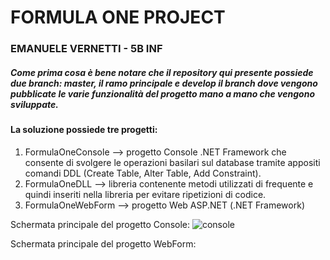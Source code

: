 # FORMULA ONE PROJECT
### EMANUELE VERNETTI - 5B INF

##### Come prima cosa è bene notare che il repository qui presente possiede due branch: master, il ramo principale e develop il branch dove vengono pubblicate le varie funzionalità del progetto mano a mano che vengono sviluppate.

#### La soluzione possiede tre progetti:

1. FormulaOneConsole --> progetto Console .NET Framework che consente di svolgere le operazioni basilari sul database tramite appositi comandi DDL (Create Table, Alter Table, Add Constraint).
2. FormulaOneDLL --> libreria contenente metodi utilizzati di frequente e quindi inseriti nella libreria per evitare ripetizioni di codice.
3. FormulaOneWebForm --> progetto Web ASP.NET (.NET Framework)

Schermata principale del progetto Console: 
![console](https://user-images.githubusercontent.com/61801458/104514060-f1130680-55f0-11eb-91e7-4acf524c4557.png)

Schermata principale del progetto WebForm:
